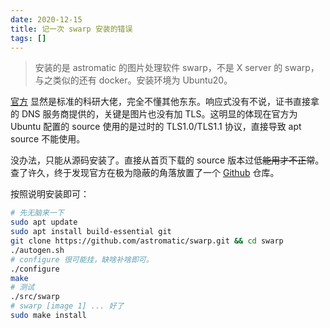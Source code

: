```yaml
---
date: 2020-12-15
title: 记一次 swarp 安装的错误
tags: []
---
```

> 安装的是 astromatic 的图片处理软件 swarp，不是 X server 的 swarp，与之类似的还有 docker。安装环境为 Ubuntu20。

[官方](https://www.astromatic.net/software/swarp) 显然是标准的科研大佬，完全不懂其他东东。响应式没有不说，证书直接拿的 DNS 服务商提供的，关键是图片也没有加 TLS。这明显的体现在官方为 Ubuntu 配置的 source 使用的是过时的 TLS1.0/TLS1.1 协议，直接导致 apt source 不能使用。

没办法，只能从源码安装了。直接从首页下载的 source 版本过低~~能用才不正常~~。查了许久，终于发现官方在极为隐蔽的角落放置了一个 [Github](https://github.com/astromatic/swarp) 仓库。

按照说明安装即可：

```bash
# 先无脑来一下
sudo apt update
sudo apt install build-essential git 
git clone https://github.com/astromatic/swarp.git && cd swarp
./autogen.sh
# configure 很可能挂，缺啥补啥即可。
./configure
make
# 测试
./src/swarp
# swarp [image 1] ... 好了
sudo make install
```